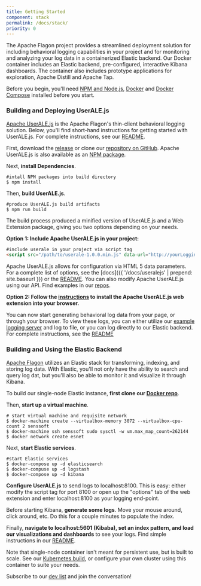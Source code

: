 ```yaml
---
title: Getting Started
component: stack
permalink: /docs/stack/
priority: 0
---
```


The Apache Flagon project provides a streamlined deployment solution for including behavioral logging capabilities in your project and for monitoring and analyzing your log data in a containerized Elastic backend.  Our Docker container includes an Elastic backend, pre-configured, interactive Kibana dashboards. The container also includes prototype applications for exploration, Apache Distill and Apache Tap.  

Before you begin, you'll need [NPM and Node.js](https://nodejs.org/), [Docker](https://www.docker.com/) and [Docker Compose](https://docs.docker.com/compose/install/) installed before you start.

### Building and Deploying UserALE.js

[Apache UserALE.js](https://github.com/apache/incubator-flagon-useralejs) is the Apache Flagon's thin-client behavioral logging solution. Below, you'll find short-hand instructions for getting started with UserALE.js. For complete instructions, see our [README](https://github.com/apache/incubator-flagon-useralejs/blob/master/README.md).

First, download the [release](http://flagon.incubator.apache.org/releases/) or clone our [repository on GitHub](https://github.com/apache/incubator-flagon-useralejs/tree/master). Apache UserALE.js is also available as an [NPM package](https://www.npmjs.com/package/useralejs).

Next, **install Dependencies**.
  ```shell
  #intall NPM packages into build directory
  $ npm install
  ```

Then, **build UserALE.js**.
  ```shell
  #produce UserALE.js build artifacts
  $ npm run build
  ```

The build process produced a minified version of UserALE.js and a Web Extension package, giving you two options depending on your needs. 

**Option 1: Include Apache UserALE.js in your project:**

  ```markdown
  #include userale in your project via script tag 
  <script src="/path/to/userale-1.0.0.min.js" data-url="http://yourLoggingUrl"></script>
  ```
Apache UserALE.js allows for configuration via HTML 5 data parameters. For a complete list of options, see the [docs]({{ '/docs/useralejs' | prepend: site.baseurl }}) or the [README](https://github.com/apache/incubator-flagon-useralejs/blob/master/README.md). You can also modify Apache UserALE.js using our API. Find examples in our [repos](https://github.com/apache/incubator-flagon-useralejs/tree/FLAGON-192).

**Option 2: Follow the [instructions](https://github.com/apache/incubator-flagon-useralejs/tree/FLAGON-192/src/UserALEWebExtension) to install the Apache UserALE.js web extension into your browser.**

You can now start generating behavioral log data from your page, or through your browser. To view these logs, you can either utilize our [example logging server](https://github.com/apache/incubator-flagon-useralejs/tree/master/example) and log to file, or you can log directly to our Elastic backend. For complete instructions, see the [README](https://github.com/apache/incubator-flagon/tree/master/docker)
### Building and Using the Elastic Backend

[Apache Flagon](https://github.com/apache/incubator-flagon) utilizes an Elastic stack for transforming, indexing, and storing log data. With Elastic, you'll not only have the ability to search and query log dat, but you'll also be able to monitor it and visualize it through Kibana.

To build our single-node Elastic instance, **first clone our [Docker repo](https://github.com/apache/incubator-flagon/tree/master/docker)**.

Then, **start up a virtual machine**.
  ```shell
# start virtual machine and requisite network 
$ docker-machine create --virtualbox-memory 3072 --virtualbox-cpu-count 2 senssoft
$ docker-machine ssh senssoft sudo sysctl -w vm.max_map_count=262144
$ docker network create esnet
  ```
Next, **start Elastic services**.

  ```shell
 #start Elastic services
 $ docker-compose up -d elasticsearch
 $ docker-compuse up -d logstash
 $ docker-compose up -d kibana
  ```
**Configure UserALE.js** to send logs to localhost:8100. This is easy: either modify the script tag for port 8100 or open up the "options" tab of the web extension and enter localhost:8100 as your logging end-point.

Before starting Kibana, **generate some logs**. Move your mouse around, click around, etc. Do this for a couple minutes to populate the index.

Finally, **navigate to localhost:5601 (Kibaba), set an index pattern, and load our visualizations and dashboards** to see your logs. Find simple instructions in our [README](https://github.com/apache/incubator-flagon/tree/master/docker).

Note that single-node container isn't meant for persistent use, but is built to scale. See our [Kubernetes build](https://github.com/apache/incubator-flagon/tree/master/kubernetes), or configure your own cluster using this container to suite your needs.

Subscribe to our [dev list](dev-subscribe@flagon.incubator.apache.org) and join the conversation!